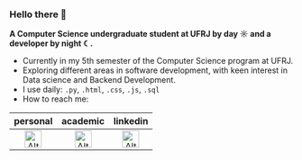 ### Hello there 👋

**A Computer Science undergraduate student at UFRJ by day ☼ and a developer by night ☾.**

- Currently in my 5th semester of the Computer Science program at UFRJ.
- Exploring different areas in software development, with keen interest in Data science and Backend Development.
- I use daily: `.py`,  `.html`, `.css`, `.js`, `.sql`
- How to reach me:

|personal|academic|linkedin|
|:--:|:--:|:--:|
|<a href="mailto:pedrohhs@dcc.ufrj.br"><img src="https://mailmeteor.com/logos/assets/PNG/Gmail_Logo_512px.png" width="30" alt="Alt text"></a>|<a href="mailto:phenriquesaito@gmail.com"><img src="https://mailmeteor.com/logos/assets/PNG/Gmail_Logo_512px.png" width="30" alt="Alt text"></a>|<a href="https://www.linkedin.com/in/pedro-saito-419a08247/"><img src="https://cdn.jsdelivr.net/gh/devicons/devicon@latest/icons/linkedin/linkedin-original.svg" width="30" alt="Alt text"></a>

